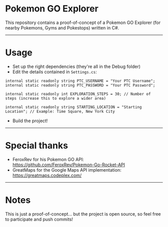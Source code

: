 # Pokemon GO Explorer

This repository contains a proof-of-concept of a Pokemon GO Explorer (for nearby Pokemons, Gyms and Pokestops) written in C#.


___

# Usage

  - Set up the right dependencies (they're all in the Debug folder)
  - Edit the details contained in `Settings.cs`:
  ```
  internal static readonly string PTC_USERNAME = "Your PTC Username";
  internal static readonly string PTC_PASSWORD = "Your PTC Password";
  
  internal static readonly int EXPLORATION_STEPS = 30; // Number of steps (increase this to explore a wider area)
  
  internal static readonly string STARTING_LOCATION = "Starting Location"; // Example: Time Square, New York City
  ```
  - Build the project!
  

___

# Special thanks

  - FeroxRev for his Pokemon GO API: https://github.com/FeroxRev/Pokemon-Go-Rocket-API
  - GreatMaps for the Google Maps API implementation: https://greatmaps.codeplex.com/
  
___

# Notes

This is just a proof-of-concept... but the project is open source, so feel free to participate and push commits!
